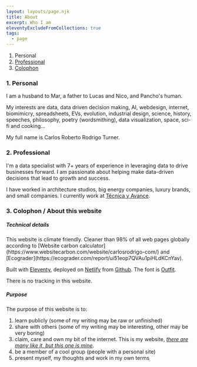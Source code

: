 ```yaml
---
layout: layouts/page.njk
title: About
excerpt: Who I am
eleventyExcludeFromCollections: true
tags:
  - page
---
```


<ol class="toc">
<li>Personal</li>
<li><a href="/#professional/">Professional</a></li>
<li><a href="/#colophon/">Colophon</a></li>
</ol>

<h3>1. Personal</h3>
<p>I am a husband to Mar, a father to Lucas and Nico, and Pancho's human.</p>

<p>My interests are data, data driven decision making, AI, webdesign, internet, biomimicry, spreadsheets, EVs, evolution, industrial design, science, history, speeches, philosophy, poetry (wordsmithing), data visualization, space, sci-fi and cooking...  
</p>

<p>My full name is Carlos Roberto Rodrigo Turner.</p>

<h3 id="professional">2. Professional</h3>
<p>
I'm a data specialist with 7+ years of experience in leveraging data to drive businesses forward. I am passionate about helping make data-driven decisions that lead to growth and success. 
</p>
<p>
I have worked in architecture studios, big energy companies, luxury brands, and small companies. I currently work at <a href="http://tecnicayavance.com">Técnica y Avance</a>.
</p>


<h3 id="colophon">3. Colophon / About this website</h3>
<h5>Technical details</h5>
This website is climate friendly. Cleaner than 98% of all web pages globally according to [Website carbon calculator](https://www.websitecarbon.com/website/carlosrodrigo-com/) and [Ecograder](https://ecograder.com/report/ui51eop7QVAu1piHLdKCnYav).

Built with [Eleventy](https://eleventy.com), deployed on [Netlify](https://netlify.com) from [Github](https://github.com). The font is [Outfit](https://fonts.google.com/specimen/Outfit). 

There is no tracking in this website.

<h5>Purpose</h5>

The purpose of this website is to:   
1. learn publicly (some of my writing may be raw or unfinished)
2. share with others (some of my writing may be interesting, other may be very boring)
3. claim, care and own my bit of the internet. This is my website, [*there are many like it, but this one is mine*](https://en.wikipedia.org/wiki/Rifleman%27s_Creed).
4. be a member of a cool group (people with a personal site)
5. present myself, my thoughts and work in my own terms
